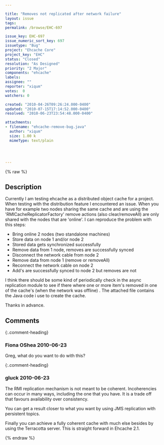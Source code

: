 ```yaml
---

title: "Removes not replicated after network failure"
layout: issue
tags: 
permalink: /browse/EHC-697

issue_key: EHC-697
issue_numeric_sort_key: 697
issuetype: "Bug"
project: "Ehcache Core"
project_key: "EHC"
status: "Closed"
resolution: "As Designed"
priority: "2 Major"
components: "ehcache"
labels: 
assignee: ""
reporter: "xiqum"
votes:  0
watchers: 0

created: "2010-04-26T09:26:24.000-0400"
updated: "2010-07-15T17:14:52.000-0400"
resolved: "2010-06-23T23:54:48.000-0400"

attachments:
- filename: "ehcache-remove-bug.java"
  author: "xiqum"
  size: 1.00 k
  mimeType: text/plain




---
```


{% raw %}

## Description

<div markdown="1" class="description">

Currently I am testing ehcache as a distributed object cache for a project. When testing with the distribution feature I encountered an issue. When you have for example two nodes sharing the same cache and are using the 'RMICacheReplicatorFactory' remove actions (also clear/removeAll) are only shared with the nodes that are 'online'. I can reproduce the problem with this steps:

- Bring online 2 nodes (two standalone machines)
- Store data on node 1 and/or node 2
- Stored data gets synchronized successfully
- Remove data from 1 node, removes are successfully synced
- Disconnect the network cable from node 2
- Remove data from node 1 (remove or removeAll)
- Reconnect the network cable on node 2
- Add's are successfully synced to node 2 but removes are not

I think there should be some kind of periodically check in the async replication module to see if there where one or more item's removed in one of the cache's (when the network was offline) . The attached file contains the Java code i use to create the cache.

Thanks in advance.


</div>

## Comments


{:.comment-heading}
### **Fiona OShea** <span class="date">2010-06-23</span>

<div markdown="1" class="comment">

Greg, what do you want to do with this?

</div>


{:.comment-heading}
### **gluck** <span class="date">2010-06-23</span>

<div markdown="1" class="comment">

The RMI replication mechanism is not meant to be coherent. Incoherencies can occur in many ways, including the one that you have. It is a trade off that favours availability over consistency.

You can get a result closer to what you want by using JMS replication with persistent topics. 

Finally you can achieve a fully coherent cache with much else besides by using the Terracotta server. This is straight forward in Ehcache 2.1.

</div>



{% endraw %}
